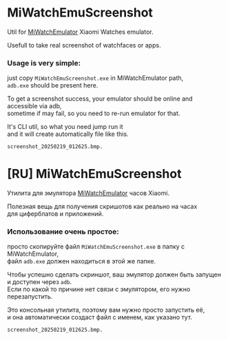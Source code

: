 # MiWatchEmuScreenshot
Util for [MiWatchEmulator](https://github.com/m0tral/MiWatchEmulator) Xiaomi Watches emulator.

Usefull to take real screenshot of watchfaces or apps.

### Usage is very simple:
just copy `MiWatchEmuScreenshot.exe` in MiWatchEmulator path,  
`adb.exe` should be present here.  
  
To get a screenshot success, your emulator should be online and accessible via adb,  
sometime if may fail, so you need to re-run emulator for that.

It's CLI util, so what you need jump run it  
and it will create automatically file like this.
```
screenshot_20250219_012625.bmp.
```

# [RU] MiWatchEmuScreenshot

Утилита для эмулятора [MiWatchEmulator](https://github.com/m0tral/MiWatchEmulator) часов Xiaomi.

Полезная вещь для получения скришотов как реально на часах  
для циферблатов и приложений.  

### Использование очень простое:
просто скопируйте файл `MiWatchEmuScreenshot.exe` в папку с MiWatchEmulator,  
файл `adb.exe` должен находиться в этой же папке.  

Чтобы успешно сделать скриншот, ваш эмулятор должен быть запущен и доступен через `adb`.  
Если по какой то причине нет связи с эмулятором, его нужно перезапустить.  

Это консольная утилита, поэтому вам нужно просто запустить её,  
и она автоматически создаст файл с именем, как указано тут.
```
screenshot_20250219_012625.bmp.
```

